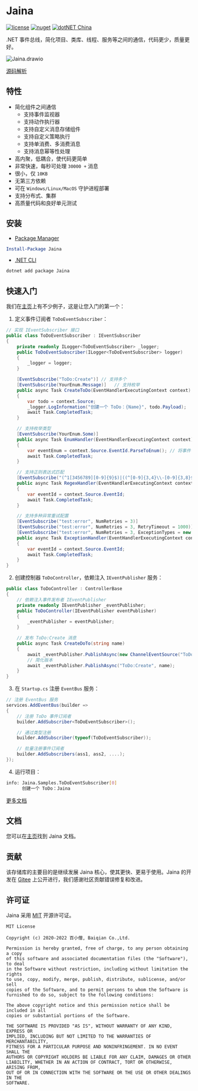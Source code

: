 # Jaina

[![license](https://img.shields.io/badge/license-MIT-orange?cacheSeconds=10800)](https://gitee.com/dotnetchina/Jaina/blob/master/LICENSE) [![nuget](https://img.shields.io/nuget/v/Jaina.svg?cacheSeconds=10800)](https://www.nuget.org/packages/Jaina) [![dotNET China](https://img.shields.io/badge/organization-dotNET%20China-yellow?cacheSeconds=10800)](https://gitee.com/dotnetchina)

.NET 事件总线，简化项目、类库、线程、服务等之间的通信，代码更少，质量更好。‎

![Jaina.drawio](https://gitee.com/dotnetchina/Jaina/raw/master/drawio/Jaina.drawio.png "Jaina.drawio.png")

[源码解析](./PRINCIPLE.md)

## 特性

- 简化组件之间通信
  - 支持事件监视器
  - 支持动作执行器
  - 支持自定义消息存储组件
  - 支持自定义策略执行
  - 支持单消费、多消费消息
  - 支持消息幂等性处理
- 高内聚，低耦合，使代码更简单
- 非常快速，每秒可处理 `30000 +` 消息
- 很小，仅 `10KB`
- 无第三方依赖
- 可在 `Windows/Linux/MacOS` 守护进程部署
- 支持分布式、集群
- 高质量代码和良好单元测试

## 安装

- [Package Manager](https://www.nuget.org/packages/Jaina)

```powershell
Install-Package Jaina
```

- [.NET CLI](https://www.nuget.org/packages/Jaina)

```powershell
dotnet add package Jaina
```

## 快速入门

我们在[主页](./samples)上有不少例子，这是让您入门的第一个：

1. 定义事件订阅者 `ToDoEventSubscriber`：

```cs
// 实现 IEventSubscriber 接口
public class ToDoEventSubscriber : IEventSubscriber
{
    private readonly ILogger<ToDoEventSubscriber> _logger;
    public ToDoEventSubscriber(ILogger<ToDoEventSubscriber> logger)
    {
        _logger = logger;
    }

    [EventSubscribe("ToDo:Create")] // 支持多个
    [EventSubscribe(YourEnum.Message)]   // 支持枚举
    public async Task CreateToDo(EventHandlerExecutingContext context)
    {
        var todo = context.Source;
        _logger.LogInformation("创建一个 ToDo：{Name}", todo.Payload);
        await Task.CompletedTask;
    }

    // 支持枚举类型
    [EventSubscribe(YourEnum.Some)]
    public async Task EnumHandler(EventHandlerExecutingContext context)
    {
        var eventEnum = context.Source.EventId.ParseToEnum(); // 将事件 Id 转换成枚举对象
        await Task.CompletedTask;
    }

    // 支持正则表达式匹配
    [EventSubscribe("(^1[3456789][0-9]{9}$)|((^[0-9]{3,4}\\-[0-9]{3,8}$)|(^[0-9]{3,8}$)|(^\\([0-9]{3,4}\\)[0-9]{3,8}$)|(^0{0,1}13[0-9]{9}$))", FuzzyMatch = true)]
    public async Task RegexHandler(EventHandlerExecutingContext context)
    {
        var eventId = context.Source.EventId;
        await Task.CompletedTask;
    }

    // 支持多种异常重试配置
    [EventSubscribe("test:error", NumRetries = 3)]
    [EventSubscribe("test:error", NumRetries = 3, RetryTimeout = 1000)] // 重试间隔时间
    [EventSubscribe("test:error", NumRetries = 3, ExceptionTypes = new[] { typeof(ArgumentException) })]    // 特定类型异常才重试
    public async Task ExceptionHandler(EventHandlerExecutingContext context)
    {
        var eventId = context.Source.EventId;
        await Task.CompletedTask;
    }
}
```

2. 创建控制器 `ToDoController`，依赖注入 `IEventPublisher` 服务：

```cs
public class ToDoController : ControllerBase
{
    // 依赖注入事件发布者 IEventPublisher
    private readonly IEventPublisher _eventPublisher;
    public ToDoController(IEventPublisher eventPublisher)
    {
        _eventPublisher = eventPublisher;
    }

    // 发布 ToDo:Create 消息
    public async Task CreateDoTo(string name)
    {
        await _eventPublisher.PublishAsync(new ChannelEventSource("ToDo:Create", name));
        // 简化版本
        await _eventPublisher.PublishAsync("ToDo:Create", name);
    }
}
```

3. 在 `Startup.cs` 注册 `EventBus` 服务：

```cs
// 注册 EventBus 服务
services.AddEventBus(builder =>
{
    // 注册 ToDo 事件订阅者
    builder.AddSubscriber<ToDoEventSubscriber>();

    // 通过类型注册
    builder.AddSubscriber(typeof(ToDoEventSubscriber));

    // 批量注册事件订阅者
    builder.AddSubscribers(ass1, ass2, ....);
});
```

4. 运行项目：

```bash
info: Jaina.Samples.ToDoEventSubscriber[0]
      创建一个 ToDo：Jaina
```

[更多文档](https://furion.baiqian.ltd/docs/event-bus)

## 文档

您可以在[主页](https://furion.baiqian.ltd/docs/event-bus)找到 Jaina 文档。

## 贡献

该存储库的主要目的是继续发展 Jaina 核心，使其更快、更易于使用。Jaina 的开发在 [Gitee](https://gitee.com/dotnetchina/Jaina) 上公开进行，我们感谢社区贡献错误修复和改进。

## 许可证

Jaina 采用 [MIT](./LICENSE) 开源许可证。

```
MIT License

Copyright (c) 2020-2022 百小僧, Baiqian Co.,Ltd.

Permission is hereby granted, free of charge, to any person obtaining a copy
of this software and associated documentation files (the "Software"), to deal
in the Software without restriction, including without limitation the rights
to use, copy, modify, merge, publish, distribute, sublicense, and/or sell
copies of the Software, and to permit persons to whom the Software is
furnished to do so, subject to the following conditions:

The above copyright notice and this permission notice shall be included in all
copies or substantial portions of the Software.

THE SOFTWARE IS PROVIDED "AS IS", WITHOUT WARRANTY OF ANY KIND, EXPRESS OR
IMPLIED, INCLUDING BUT NOT LIMITED TO THE WARRANTIES OF MERCHANTABILITY,
FITNESS FOR A PARTICULAR PURPOSE AND NONINFRINGEMENT. IN NO EVENT SHALL THE
AUTHORS OR COPYRIGHT HOLDERS BE LIABLE FOR ANY CLAIM, DAMAGES OR OTHER
LIABILITY, WHETHER IN AN ACTION OF CONTRACT, TORT OR OTHERWISE, ARISING FROM,
OUT OF OR IN CONNECTION WITH THE SOFTWARE OR THE USE OR OTHER DEALINGS IN THE
SOFTWARE.
```